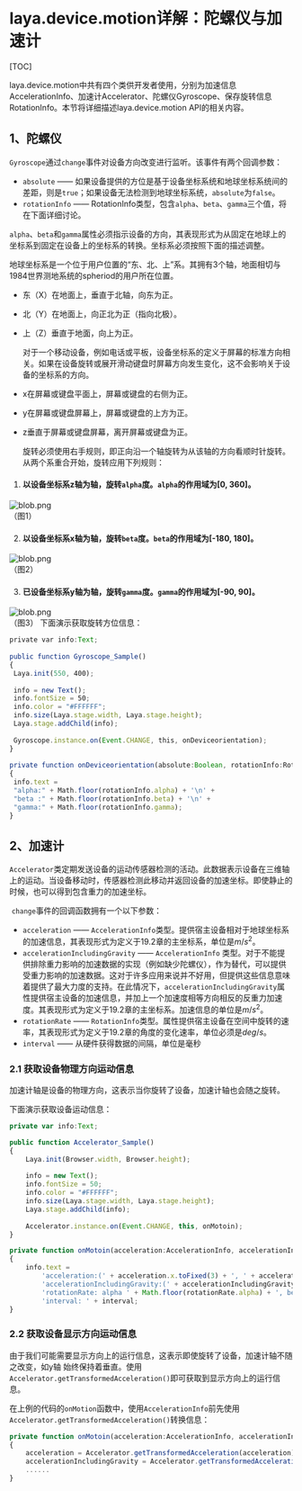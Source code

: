 # laya.device.motion详解：陀螺仪与加速计

[TOC]

laya.device.motion中共有四个类供开发者使用，分别为加速信息AccelerationInfo、加速计Accelerator、陀螺仪Gyroscope、保存旋转信息RotationInfo。本节将详细描述laya.device.motion API的相关内容。

## 1、陀螺仪

​	`Gyroscope`通过`change`事件对设备方向改变进行监听。该事件有两个回调参数：

- `absolute` —— 如果设备提供的方位是基于设备坐标系统和地球坐标系统间的差距，则是`true`；如果设备无法检测到地球坐标系统，`absolute`为`false`。
- `rotationInfo` —— RotationInfo类型，包含`alpha`、`beta`、`gamma`三个值，将在下面详细讨论。

​	`alpha`、`beta`和`gamma`属性必须指示设备的方向，其表现形式为从固定在地球上的坐标系到固定在设备上的坐标系的转换。坐标系必须按照下面的描述调整。

​	地球坐标系是一个位于用户位置的“东、北、上”系。其拥有3个轴，地面相切与1984世界测地系统的spheriod的用户所在位置。

- 东（X）在地面上，垂直于北轴，向东为正。

- 北（Y）在地面上，向正北为正（指向北极）。

- 上（Z）垂直于地面，向上为正。

  对于一个移动设备，例如电话或平板，设备坐标系的定义于屏幕的标准方向相关。如果在设备旋转或展开滑动键盘时屏幕方向发生变化，这不会影响关于设备的坐标系的方向。

- x在屏幕或键盘平面上，屏幕或键盘的右侧为正。

- y在屏幕或键盘屏幕上，屏幕或键盘的上方为正。

- z垂直于屏幕或键盘屏幕，离开屏幕或键盘为正。

  ​旋转必须使用右手规则，即正向沿一个轴旋转为从该轴的方向看顺时针旋转。从两个系重合开始，旋转应用下列规则：

1. #### 以设备坐标系z轴为轴，旋转`alpha`度。`alpha`的作用域为[0, 360]。

![blob.png](img/1.png)<br/>
（图1）

2. #### 以设备坐标系x轴为轴，旋转`beta`度。`beta`的作用域为[-180, 180]。

![blob.png](img/2.png)<br/>
（图2）

3. #### 已设备坐标系y轴为轴，旋转`gamma`度。`gamma`的作用域为[-90, 90]。

![blob.png](img/3.png)<br/>
（图3）
下面演示获取旋转方位信息：

```typescript
private var info:Text;
 
public function Gyroscope_Sample() 
{
 Laya.init(550, 400);
  
 info = new Text();
 info.fontSize = 50;
 info.color = "#FFFFFF";
 info.size(Laya.stage.width, Laya.stage.height);
 Laya.stage.addChild(info);
  
 Gyroscope.instance.on(Event.CHANGE, this, onDeviceorientation);
}
 
private function onDeviceorientation(absolute:Boolean, rotationInfo:RotationInfo):void 
{
 info.text = 
 "alpha:" + Math.floor(rotationInfo.alpha) + '\n' +
 "beta :" + Math.floor(rotationInfo.beta) + '\n' +
 "gamma:" + Math.floor(rotationInfo.gamma);
}
```



## 2、加速计

​	`Accelerator`类定期发送设备的运动传感器检测的活动。此数据表示设备在三维轴上的运动。当设备移动时，传感器检测此移动并返回设备的加速坐标。即使静止的时候，也可以得到包含重力的加速坐标。

​	`change`事件的回调函数拥有一个以下参数：

- `acceleration` —— `AccelerationInfo`类型。提供宿主设备相对于地球坐标系的加速信息，其表现形式为定义于19.2章的主坐标系，单位是$m/s^2$。
- `accelerationIncludingGravity` —— `AccelerationInfo` 类型。对于不能提供排除重力影响的加速数据的实现（例如缺少陀螺仪），作为替代，可以提供受重力影响的加速数据。这对于许多应用来说并不好用，但提供这些信息意味着提供了最大力度的支持。在此情况下，`accelerationIncludingGravity`属性提供宿主设备的加速信息，并加上一个加速度相等方向相反的反重力加速度。其表现形式为定义于19.2章的主坐标系。加速信息的单位是$m/s^2$。
- `rotationRate` —— `RotationInfo`类型。属性提供宿主设备在空间中旋转的速率，其表现形式为定义于19.2章的角度的变化速率，单位必须是$deg/s$。
- `interval` —— 从硬件获得数据的间隔，单位是毫秒

### 2.1 获取设备物理方向运动信息

 加速计轴是设备的物理方向，这表示当你旋转了设备，加速计轴也会随之旋转。

下面演示获取设备运动信息：

```typescript
private var info:Text;

public function Accelerator_Sample()
{
	Laya.init(Browser.width, Browser.height);
	
	info = new Text();
	info.fontSize = 50;
	info.color = "#FFFFFF";
	info.size(Laya.stage.width, Laya.stage.height);
	Laya.stage.addChild(info);
	
	Accelerator.instance.on(Event.CHANGE, this, onMotoin);
}

private function onMotoin(acceleration:AccelerationInfo, accelerationIncludingGravity:AccelerationInfo, rotationRate:RotationInfo, interval:int):void
{
	info.text = 
		'acceleration:(' + acceleration.x.toFixed(3) + ', ' + acceleration.y.toFixed(3) + ', ' + acceleration.z.toFixed(3) + ')\n' +
		'accelerationIncludingGravity:(' + accelerationIncludingGravity.x.toFixed(3) + ', ' + accelerationIncludingGravity.y.toFixed(3) + ', ' + accelerationIncludingGravity.z.toFixed(3) + ')\n' +
		'rotationRate: alpha ' + Math.floor(rotationRate.alpha) + ', beta ' + Math.floor(rotationRate.beta) + ', gamma ' + Math.floor(rotationRate.gamma) + '\n' +
		'interval: ' + interval;
}
```

### **2.2 获取设备显示方向运动信息**

​	由于我们可能需要显示方向上的运行信息，这表示即使旋转了设备，加速计轴不随之改变，如y轴 始终保持着垂直。使用`Accelerator.getTransformedAcceleration()`即可获取到显示方向上的运行信息。

​	在上例的代码的`onMotion`函数中，使用`AccelerationInfo`前先使用`Accelerator.getTransformedAcceleration()`转换信息：

```typescript
private function onMotoin(acceleration:AccelerationInfo, accelerationIncludingGravity:AccelerationInfo, rotationRate:RotationInfo, interval:int):void
{
	acceleration = Accelerator.getTransformedAcceleration(acceleration);
  	accelerationIncludingGravity = Accelerator.getTransformedAcceleration(accelerationIncludingGravity);
  	......
}
```
